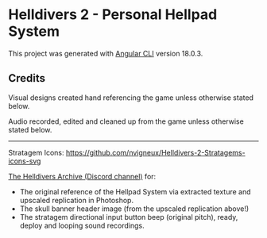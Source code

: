 # Helldivers 2 - Personal Hellpad System

This project was generated with [Angular CLI](https://github.com/angular/angular-cli) version 18.0.3.

## Credits
Visual designs created hand referencing the game unless otherwise stated below.

Audio recorded, edited and cleaned up from the game unless otherwise stated below.

-----

Stratagem Icons: https://github.com/nvigneux/Helldivers-2-Stratagems-icons-svg

[The Helldivers Archive (Discord channel)](https://discord.com/invite/helldiversarchive) for:
* The original reference of the Hellpad System via extracted texture and upscaled replication in Photoshop.
* The skull banner header image (from the upscaled replication above!)
* The stratagem directional input button beep (original pitch), ready, deploy and looping sound recordings.